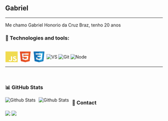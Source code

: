 ## Gabriel
---
Me chamo Gabriel Honorio da Cruz Braz, tenho 20 anos

### 🤖 Technologies and tools:

<div style="display: inline_block"><br>
  <img align="center" alt="Js" height="35" width="40" src="https://raw.githubusercontent.com/devicons/devicon/master/icons/javascript/javascript-plain.svg">
  <img align="center" alt="HTML" height="35" width="40" src="https://raw.githubusercontent.com/devicons/devicon/master/icons/html5/html5-original.svg">
  <img align="center" alt="CSS" height="35" width="40" src="https://raw.githubusercontent.com/devicons/devicon/master/icons/css3/css3-original.svg">
  <img align="center" alt="VS" height="35" width="40" src="https://cdn.jsdelivr.net/gh/devicons/devicon/icons/vscode/vscode-original.svg">
  <img align="center" alt="Git" height="35" width="40" src="https://cdn.jsdelivr.net/gh/devicons/devicon/icons/git/git-original.svg">
  <img align="center" alt="Node" height="35" width="40" src="https://cdn.jsdelivr.net/gh/devicons/devicon@latest/icons/nodejs/nodejs-original.svg" >

          
---
</div><br>

### 📊 GitHub Stats

<img
  align = "left"
  alt = "Github Stats"
  heigth = "200"
  style= "padding-right: 10px;"
  src="https://github-readme-stats.vercel.app/api?username=gabrielhbrz&show_icons=true&theme=radical&include_all_commits=true&locale=pt-br"
/>

<img
  align = "left"
  alt = "Github Stats"
  heigth = "200"
  style= "padding-right: 10px;"
  src="https://github-readme-stats.vercel.app/api/top-langs/?username=anuraghazra&hide_progress=true&theme=radical&layout=compact&custom_title=Tecnologias&langs_count=7"
/>



### 📳 Contact

<div>
  <a href="https://www.linkedin.com/in/gabriel-hon%C3%B3rio-47558722a/" target="_blank"><img src="https://img.shields.io/badge/-LinkedIn-%230077B5?style=for-the-badge&logo=linkedin&logoColor=white" target="_blank"></a> 
  <a href=""><img src="https://img.shields.io/badge/-Gmail-%23333?style=for-the-badge&logo=gmail&logoColor=white" target="_blank"></a>
</div>
